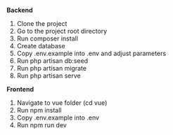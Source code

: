 <b>Backend</b>
1. Clone the project
2. Go to the project root directory
3. Run composer install
4. Create database
5. Copy .env.example into .env and adjust parameters
6. Run php artisan db:seed
7. Run php artisan migrate
8. Run php artisan serve

<b>Frontend</b>
1. Navigate to vue folder (cd vue)
2. Run npm install
3. Copy .env.example into .env 
4. Run npm run dev
